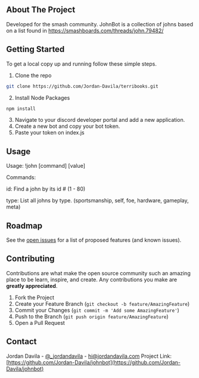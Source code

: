 <!-- ABOUT THE PROJECT -->

## About The Project

Developed for the smash community.
JohnBot is a collection of johns based on a list found in https://smashboards.com/threads/john.79482/

<!-- GETTING STARTED -->

## Getting Started

To get a local copy up and running follow these simple steps.

1. Clone the repo

```sh
git clone https://github.com/Jordan-Davila/terribooks.git
```

2. Install Node Packages

```sh
npm install
```

3. Navigate to your discord developer portal and add a new application.
4. Create a new bot and copy your bot token.
5. Paste your token on index.js

<!-- USAGE EXAMPLES -->

## Usage

Usage:
!john [command] [value]

Commands:

id: Find a john by its id # (1 - 80)

type: List all johns by type. (sportsmanship, self, foe, hardware, gameplay, meta)

<!-- ROADMAP -->

## Roadmap

See the [open issues](https://github.com/Jordan-Davila/johnbot/issues) for a list of proposed features (and known issues).

<!-- CONTRIBUTING -->

## Contributing

Contributions are what make the open source community such an amazing place to be learn, inspire, and create. Any contributions you make are **greatly appreciated**.

1. Fork the Project
2. Create your Feature Branch (`git checkout -b feature/AmazingFeature`)
3. Commit your Changes (`git commit -m 'Add some AmazingFeature'`)
4. Push to the Branch (`git push origin feature/AmazingFeature`)
5. Open a Pull Request

<!-- CONTACT -->

## Contact

Jordan Davila - [@\_jordandavila](https://twitter.com/_jordandavila) - hi@jordandavila.com
Project Link: [https://github.com/Jordan-Davila/johnbot](https://github.com/Jordan-Davila/johnbot)

